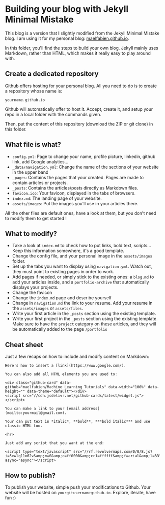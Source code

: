# Building your blog with Jekyll Minimal Mistake

This blog is a version that I slightly modified from the Jekyll Minimal Mistake blog. I am using it for my personal blog: [maelfabien.github.io](https://maelfabien.github.io/).

In this folder, you'll find the steps to build your own blog. Jekyll mainly uses Markdown, rather than HTML, which makes it really easy to play around with.

## Create a dedicated repository

Github offers hosting for your personal blog. All you need to do is to create a repository whose name is:

`yourname.github.io`

Github will automatically offer to host it. Accept, create it, and setup your repo in a local folder with the commands given.

Then, put the content of this repository (download the ZIP or git clone) in this folder.

## What file is what?

- `config.yml`: Page to change your name, profile picture, linkedin, github link, add Google analytics...
- `_data/navigation.yml`: Change the name of the sections of your website in the upper band
- `_pages`: Contains the pages that your created. Pages are made to contain articles or projects.
- `_posts`: Contains the articles/posts directly as Markdown files. 
- `favicon.ico`: Your favicon, displayed in the tabs of browsers.
- `index.md`: The landing page of your website.
- `assets/images`: Put the images you'll use in your articles there.

All the other files are default ones, have a look at them, but you don't need to modify them to get started !

## What to modify?

- Take a look at `index.md` to check how to put links, bold text, scripts... Keep this information somewhere, it's a good template.
- Change the config file, and your personal image in the `assets/images` folder.
- Set up the tabs you want to display using `navigation.yml`. Watch out, they must point to existing pages in order to work.
- Add pages if needed, or simply stick to the existing ones: a `blog.md` to add your articles inside, and a `portfolio-archive` that automatically displays your projects.
- Change the favicon
- Change the `index.md` page and describe yourself
- Change in `navigation.md` the link to your resume. Add your resume in the `assets/images` or `assets/files`.
- Write your first article in the `_posts` section using the existing template. 
- Write your first project in the `_posts` section using the existing template. Make sure to have the `project` category on these articles, and they will be automatically added to the page `/portfolio`

## Cheat sheet

Just a few recaps on how to include and modify content on Markdown:

```
Here's how to insert a [link](https://www.google.com/).

You can also add all HTML elements you are used to:

<div class="github-card" data-github="maelfabien/Machine_Learning_Tutorials" data-width="100%" data-height="" data-theme="default"></div>
<script src="//cdn.jsdelivr.net/github-cards/latest/widget.js"></script>

You can make a link to your [email address](mailto:yourmail@gmail.com).

Your can put text in *italic*, **bold**, ***bold italic*** and use classic HTML too.

<hr>

Just add any script that you want at the end:

<script type="text/javascript" src="//rf.revolvermaps.com/0/0/8.js?i=5ewlq11o62v&amp;m=0&amp;c=ff0000&amp;cr1=ffffff&amp;f=arial&amp;l=33" async="async"></script>
```

## How to publish?

To publish your website, simple push your modifications to Github. Your website will be hosted on `yourgitusernamegithub.io`. Explore, iterate, have fun :)